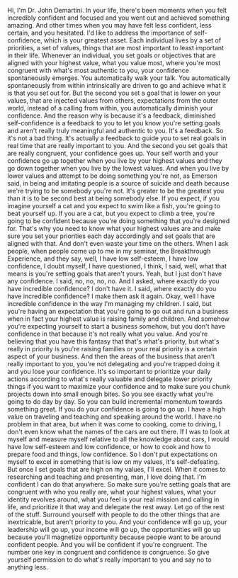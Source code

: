  Hi, I'm Dr. John Demartini. In your life, there's been moments when you felt incredibly confident and focused and you went out and achieved something amazing. And other times when you may have felt less confident, less certain, and you hesitated. I'd like to address the importance of self-confidence, which is your greatest asset. Each individual lives by a set of priorities, a set of values, things that are most important to least important in their life. Whenever an individual, you set goals or objectives that are aligned with your highest value, what you value most, where you're most congruent with what's most authentic to you, your confidence spontaneously emerges. You automatically walk your talk. You automatically spontaneously from within intrinsically are driven to go and achieve what it is that you set out for. But the second you set a goal that is lower on your values, that are injected values from others, expectations from the outer world, instead of a calling from within, you automatically diminish your confidence. And the reason why is because it's a feedback, diminished self-confidence is a feedback to you to let you know you're setting goals and aren't really truly meaningful and authentic to you. It's a feedback. So it's not a bad thing. It's actually a feedback to guide you to set real goals in real time that are really important to you. And the second you set goals that are really congruent, your confidence goes up. Your self worth and your confidence go up together when you live by your highest values and they go down together when you live by the lowest values. And when you live by lower values and attempt to be doing something you're not, as Emerson said, in being and imitating people is a source of suicide and death because we're trying to be somebody you're not. It's greater to be the greatest you than it is to be second best at being somebody else. If you expect, if you imagine yourself a cat and you expect to swim like a fish, you're going to beat yourself up. If you are a cat, but you expect to climb a tree, you're going to be confident because you're doing something that you're designed for. That's why you need to know what your highest values are and make sure you set your priorities each day accordingly and set goals that are aligned with that. And don't even waste your time on the others. When I ask people, when people come up to me in my seminar, the Breakthrough Experience, and they say, well, I have low self-esteem, I have low confidence, I doubt myself, I have questioned, I think, I said, well, what that means is you're setting goals that aren't yours. Yeah, but I just don't have any confidence. I said, no, no, no, no. And I asked, where exactly do you have incredible confidence? I don't have it. I said, where exactly do you have incredible confidence? I make them ask it again. Okay, well I have incredible confidence in the way I'm managing my children. I said, but you're having an expectation that you're going to go out and run a business when in fact your highest value is raising family and children. And somehow you're expecting yourself to start a business somehow, but you don't have confidence in that because it's not really what you value. And you're believing that you have this fantasy that that's what's priority, but what's really in priority is you're raising families or your real priority is a certain aspect of your business. And then the areas of the business that aren't really important to you, you're not delegating and you're trapped doing it and you lose your confidence. It's so important to prioritize your daily actions according to what's really valuable and delegate lower priority things if you want to maximize your confidence and to make sure you chunk projects down into small enough bites. So you see exactly what you're going to do day by day. So you can build incremental momentum towards something great. If you do your confidence is going to go up. I have a high value on traveling and teaching and speaking around the world. I have no problem in that area, but when it was come to cooking, come to driving, I don't even know what the names of the cars are out there. If I was to look at myself and measure myself relative to all the knowledge about cars, I would have low self-esteem and low confidence, or how to cook and how to prepare food and things, low confidence. So I don't put expectations on myself to excel in something that is low on my values, it's self-defeating. But once I set goals that are high on my values, I'll excel. When it comes to researching and teaching and presenting, man, I love doing that. I'm confident I can do that anywhere. So make sure you're setting goals that are congruent with who you really are, what your highest values, what your identity revolves around, what you feel is your real mission and calling in life, and prioritize it that way and delegate the rest away. Let go of the rest of the stuff. Surround yourself with people to do the other things that are inextricable, but aren't priority to you. And your confidence will go up, your leadership will go up, your income will go up, the opportunities will go up because you'll magnetize opportunity because people want to be around confident people. And you will be confident if you're congruent. The number one key in congruent and confidence is congruence. So give yourself permission to do what's really important to you and say no to anything less.